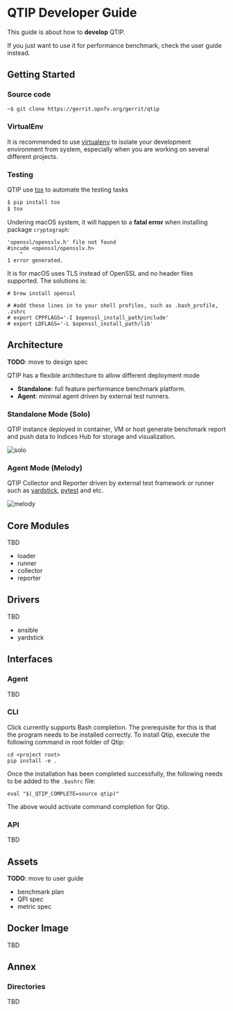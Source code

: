 # QTIP Developer Guide

This guide is about how to **develop** QTIP.

If you just want to use it for performance benchmark, check the user guide
instead.

## Getting Started

### Source code

```bash
~$ git clone https://gerrit.opnfv.org/gerrit/qtip
```

### VirtualEnv

It is recommended to use [virtualenv](https://virtualenv.pypa.io) to isolate
your development environment from system, especially when you are working on
several different projects.

### Testing

QTIP use [tox](https://tox.readthedocs.io) to automate the testing tasks

```bash
$ pip install tox
$ tox
```

Undering macOS system, it will happen to a **fatal error** when installing package `cryptograph`:

```
'openssl/opensslv.h' file not found
#incude <openssl/opensslv.h>
    ^
1 error generated.
```

It is for macOS uses TLS instead of OpenSSL and no header files supported. The solutions is:
``` code=bash
# brew install openssl

# #add these lines in to your shell profiles, such as .bash_profile, .zshrc
# export CPPFLAGS='-I $openssl_install_path/include'
# export LDFLAGS='-L $openssl_install_path/lib'
```

## Architecture

**TODO**: move to design spec

QTIP has a flexible architecture to allow different deployment mode

- **Standalone**: full feature performance benchmark platform.
- **Agent**: minimal agent driven by external test runners.

### Standalone Mode (Solo)

QTIP instance deployed in container, VM or host generate benchmark report and
push data to Indices Hub for storage and visualization.

![solo](https://wiki.opnfv.org/download/attachments/8687017/Standalone.png?api=v2)

### Agent Mode (Melody)

QTIP Collector and Reporter driven by external test framework or runner such as
[yardstick](https://wiki.opnfv.org/display/yardstick),
[pytest](http://doc.pytest.org/) and etc.

![melody](https://wiki.opnfv.org/download/attachments/8687017/Agent.png?api=v2)

## Core Modules

TBD

- loader
- runner
- collector
- reporter

## Drivers

TBD

- ansible
- yardstick

## Interfaces

### Agent

TBD

### CLI

Click currently supports Bash completion. The prerequisite for this is that the program
needs to be installed correctly. To install Qtip, execute the following command in root
folder of Qtip:

```
cd <project root>
pip install -e .
```

Once the installation has been completed successfully, the following needs to be added to
the `.bashrc` file:

```
eval "$(_QTIP_COMPLETE=source qtip)"
```

The above would activate command completion for Qtip.

### API

TBD

## Assets

**TODO**: move to user guide

- benchmark plan
- QPI spec
- metric spec

## Docker Image

TBD

## Annex

### Directories

TBD
